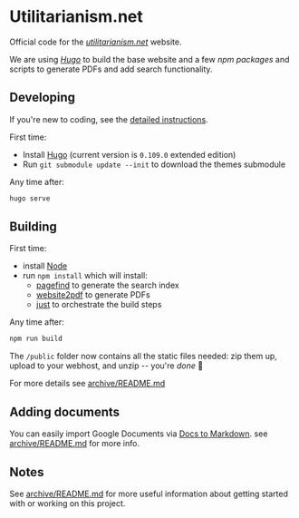 # Utilitarianism.net

Official code for the [_utilitarianism.net_](https://www.utilitarianism.net/) website.

We are using [_Hugo_](https://gohugo.io/) to build the base website and a few _npm packages_ and scripts to generate PDFs and add search functionality.

## Developing

If you're new to coding, see the [detailed instructions](archive/README.md#first-time-coding).

First time:

- Install [Hugo](https://gohugo.io/getting-started/installing/) (current version is `0.109.0` extended edition)
- Run `git submodule update --init` to download the themes submodule

Any time after:

```sh
hugo serve
```

## Building

First time:

- install [Node](https://nodejs.org/en/)
- run `npm install` which will install:
  - [pagefind](https://pagefind.app) to generate the search index
  - [website2pdf](https://github.com/jgazeau/website2pdf) to generate PDFs
  - [just](https://github.com/casey/just) to orchestrate the build steps

Any time after:

```sh
npm run build
```

The `/public` folder now contains all the static files needed: zip them up, upload to your webhost, and unzip -- you're _done_ 🤩

For more details see [archive/README.md](archive/README.md#building)

## Adding documents

You can easily import Google Documents via [Docs to Markdown](https://workspace.google.com/u/0/marketplace/app/docs_to_markdown/700168918607). see [archive/README.md](archive/README.md#importing-from-google-docs) for more info.

## Notes

See [archive/README.md](archive/README.md) for more useful information about getting started with or working on this project.
